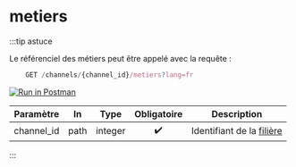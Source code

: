 # metiers
:::tip astuce

Le référenciel des métiers peut être appelé avec la requête : 

```jsx
    GET /channels/{channel_id}/metiers?lang=fr
```
[![Run in Postman](https://run.pstmn.io/button.svg)](https://god.gw.postman.com/run-collection/18861404-2bd60cea-6942-4809-83e7-e8869748aa62?action=collection%2Ffork&collection-url=entityId%3D18861404-2bd60cea-6942-4809-83e7-e8869748aa62%26entityType%3Dcollection%26workspaceId%3D9ab396af-18af-4f93-809c-cddd2fbd1422)


|Paramètre|In|Type|Obligatoire|Description|
|---|---|---|---|---|
channel_id|path|integer|<center>✔️</center>|Identifiant de la [filière](./channels)

:::
